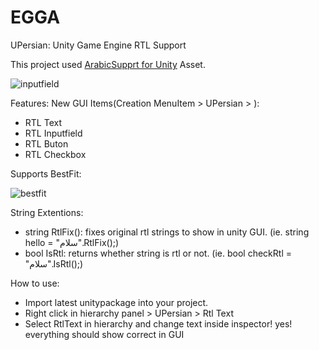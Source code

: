 # EGGA

UPersian:
Unity Game Engine RTL Support

This project used [ArabicSupprt for Unity](https://www.assetstore.unity3d.com/en/#!/content/2674) Asset.


![inputfield](https://cloud.githubusercontent.com/assets/19928031/16045524/05988ed8-325e-11e6-8be9-f919321def01.gif)


Features:
New GUI Items(Creation MenuItem > UPersian > ): 
- RTL Text
- RTL Inputfield
- RTL Buton 
- RTL Checkbox

Supports BestFit:

![bestfit](https://cloud.githubusercontent.com/assets/19928031/16045806/5e3c93e4-325f-11e6-9bab-9242df7c225b.gif)


String Extentions:
- string RtlFix(): fixes original rtl strings to show in unity GUI. (ie. string hello = "سلام".RtlFix();)
- bool IsRtl: returns whether string is rtl or not. (ie. bool checkRtl = "سلام".IsRtl();)


How to use:
- Import latest unitypackage into your project.
- Right click in hierarchy panel > UPersian > Rtl Text
- Select RtlText in hierarchy and change text inside inspector! yes! everything should show correct in GUI
